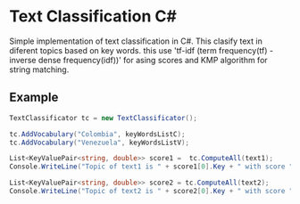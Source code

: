 # Text Classification C#

Simple implementation of text classification in C#.
This clasify text in diferent topics based on key words.
this use 'tf-idf (term frequency(tf) - inverse dense frequency(idf))' for asing scores and 
KMP algorithm for string matching.

## Example

```C#
TextClassificator tc = new TextClassificator();

tc.AddVocabulary("Colombia", keyWordsListC);
tc.AddVocabulary("Venezuela", keyWordsListV);

List<KeyValuePair<string, double>> score1 =  tc.ComputeAll(text1);
Console.WriteLine("Topic of text1 is " + score1[0].Key + " with score " + score1[0].Value);

List<KeyValuePair<string, double>> score2 = tc.ComputeAll(text2);
Console.WriteLine("Topic of text2 is " + score2[0].Key + " with score " + score2[0].Value);
```
